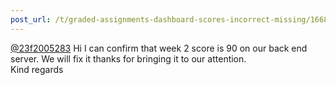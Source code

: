 ```yaml
---
post_url: /t/graded-assignments-dashboard-scores-incorrect-missing/166816/55
---
```

[@23f2005283](/u/23f2005283) Hi I can confirm that week 2 score is 90 on our back end server. We will fix it thanks for bringing it to our attention.  
Kind regards